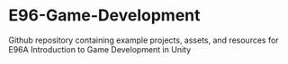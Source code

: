 # E96-Game-Development
Github repository containing example projects, assets, and resources for E96A Introduction to Game Development in Unity
